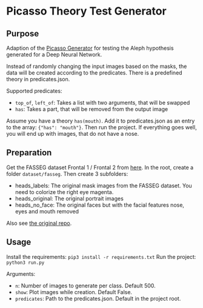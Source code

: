 # Picasso Theory Test Generator

## Purpose
Adaption of the [Picasso Generator](https://github.com/mc-lovin-mlem/concept-embeddings-and-ilp) for testing the Aleph hypothesis generated for
a Deep Neural Network.

Instead of randomly changing the input images based on the masks, the data
will be created according to the predicates. There is a predefined theory
in predicates.json.

Supported predicates:
* `top_of`, `left_of`: Takes a list with two arguments, that will be swapped
* `has`: Takes a part, that will be removed from the output image

Assume you have a theory `has(mouth)`. Add it to predicates.json as an entry
to the array:
`{"has": "mouth"}`.
Then run the project. If everything goes well, you will end up with images,
that do not have a nose.


## Preparation
Get the FASSEG dataset Frontal 1 / Frontal 2 from [here](http://massimomauro.github.io/FASSEG-repository/).
In the root, create a folder `dataset/fasseg`. Then create 3 subfolders:
* heads_labels: The original mask images from the FASSEG dataset. You need to
colorize the right eye magenta.
* heads_original: The original portrait images
* heads_no_face: The original faces but with the facial features nose, eyes and
mouth removed

Also see [the original repo](https://github.com/mc-lovin-mlem/concept-embeddings-and-ilp).


## Usage
Install the requirements: `pip3 install -r requirements.txt`
Run the project: `python3 run.py`

Arguments:
* `n`: Number of images to generate per class. Default 500.
* `show`: Plot images while creation. Default False.
* `predicates`: Path to the predicates.json. Default in the project root.
